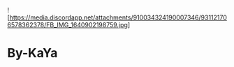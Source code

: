 ![https://media.discordapp.net/attachments/910034324190007346/931121706578362378/FB_IMG_1640902198759.jpg] 
# By-KaYa
